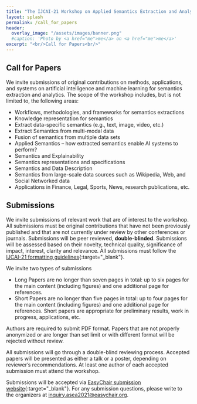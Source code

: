 ```yaml
---
title: "The IJCAI-21 Workshop on Applied Semantics Extraction and Analytics (ASEA)"
layout: splash
permalink: /call_for_papers
header:
  overlay_image: "/assets/images/banner.png"
  #caption: 'Photo by <a href="me">me</a> on <a href="me">me</a>'
excerpt: "<br/>Call for Papers<br/>"
---
```


<h2>Call for Papers</h2>

We invite submissions of original contributions on methods, applications, and systems on artificial intelligence and machine learning for semantics extraction and analytics. The scope of the workshop includes, but is not limited to, the following areas:

- Workflows, methodologies, and frameworks for semantics extractions
-	Knowledge representation for semantics
-	Extract data-specific semantics (e.g., text, image, video, etc.)
-	Extract Semantics from multi-modal data
-	Fusion of semantics from multiple data sets
-	Applied Semantics – how extracted semantics enable AI systems to perform?
-	Semantics and Explainability
-	Semantics representations and specifications
-	Semantics and Data Description
-	Semantics from large-scale data sources such as Wikipedia, Web, and Social Networked data
-	Applications in Finance, Legal, Sports, News, research publications, etc.

<h2>Submissions</h2>

We invite submissions of relevant work that are of interest to the workshop. All submissions must be original contributions that have not been previously published and that are not currently under review by other conferences or journals. Submissions will be peer reviewed, **double-blinded**. Submissions will be assessed based on their novelty, technical quality, significance of impact, interest, clarity and relevance. All submissions must follow the [IJCAI-21 formatting guidelines](https://www.ijcai.org/authors_kit){:target="_blank"}. 

We invite two types of submissions 
- Long Papers are no longer than seven pages in total: up to six pages for the main content (including figures) and one additional page for references.
- Short Papers are no longer than five pages in total: up to four pages for the main content (including figures) and one additional page for references. Short papers are appropriate for preliminary results, work in progress, applications, etc. 

Authors are required to submit PDF format. Papers that are not properly anonymized or are longer than set limit or with different format will be rejected without review.

All submissions will go through a double-blind reviewing process. Accepted papers will be presented as either a talk or a poster, depending on reviewer’s recommendations. At least one author of each accepted submission must attend the workshop. 

Submissions will be accepted via [EasyChair submission website](https://easychair.org/conferences/?conf=asea21){:target="_blank"}. For any submission questions, please write to the organizers at inquiry.asea2021@easychair.org.

